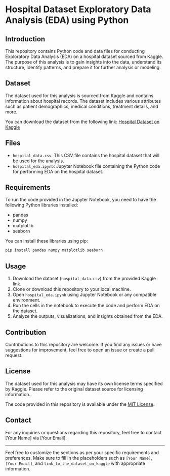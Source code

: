 # Hospital Dataset Exploratory Data Analysis (EDA) using Python

## Introduction
This repository contains Python code and data files for conducting Exploratory Data Analysis (EDA) on a hospital dataset sourced from Kaggle. The purpose of this analysis is to gain insights into the data, understand its structure, identify patterns, and prepare it for further analysis or modeling.

## Dataset
The dataset used for this analysis is sourced from Kaggle and contains information about hospital records. The dataset includes various attributes such as patient demographics, medical conditions, treatment details, and more.

You can download the dataset from the following link:
[Hospital Dataset on Kaggle](link_to_the_dataset_on_kaggle)

## Files
- `hospital_data.csv`: This CSV file contains the hospital dataset that will be used for the analysis.
- `hospital_eda.ipynb`: Jupyter Notebook file containing the Python code for performing EDA on the hospital dataset.

## Requirements
To run the code provided in the Jupyter Notebook, you need to have the following Python libraries installed:
- pandas
- numpy
- matplotlib
- seaborn

You can install these libraries using pip:
```bash
pip install pandas numpy matplotlib seaborn
```

## Usage
1. Download the dataset (`hospital_data.csv`) from the provided Kaggle link.
2. Clone or download this repository to your local machine.
3. Open `hospital_eda.ipynb` using Jupyter Notebook or any compatible environment.
4. Run the cells in the notebook to execute the code and perform EDA on the dataset.
5. Analyze the outputs, visualizations, and insights obtained from the EDA.

## Contribution
Contributions to this repository are welcome. If you find any issues or have suggestions for improvement, feel free to open an issue or create a pull request.

## License
The dataset used for this analysis may have its own license terms specified by Kaggle. Please refer to the original dataset source for licensing information.

The code provided in this repository is available under the [MIT License](LICENSE).

## Contact
For any inquiries or questions regarding this repository, feel free to contact [Your Name] via [Your Email].

---

Feel free to customize the sections as per your specific requirements and preferences. Make sure to fill in the placeholders such as `[Your Name]`, `[Your Email]`, and `link_to_the_dataset_on_kaggle` with appropriate information.
